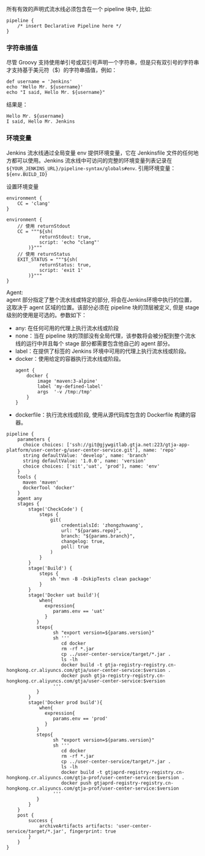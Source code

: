 所有有效的声明式流水线必须包含在一个 pipeline 块中, 比如:
```
pipeline {
    /* insert Declarative Pipeline here */
}
```

### 字符串插值
尽管 Groovy 支持使用单引号或双引号声明一个字符串，但是只有双引号的字符串才支持基于美元符（$）的字符串插值，例如：
```
def username = 'Jenkins'
echo 'Hello Mr. ${username}'
echo "I said, Hello Mr. ${username}"
```
结果是：
```
Hello Mr. ${username}
I said, Hello Mr. Jenkins
```

### 环境变量
Jenkins 流水线通过全局变量 env 提供环境变量，它在 Jenkinsfile 文件的任何地方都可以使用。Jenkins 流水线中可访问的完整的环境变量列表记录在 ``${YOUR_JENKINS_URL}/pipeline-syntax/globals#env``.
引用环境变量：``${env.BUILD_ID}``

设置环境变量
```
environment { 
	CC = 'clang'
}

environment {
	// 使用 returnStdout
	CC = """${sh(
			returnStdout: true,
			script: 'echo "clang"'
		)}""" 
	// 使用 returnStatus
	EXIT_STATUS = """${sh(
			returnStatus: true,
			script: 'exit 1'
		)}"""
}
```


Agent:  
agent 部分指定了整个流水线或特定的部分, 将会在Jenkins环境中执行的位置，这取决于 agent 区域的位置。该部分必须在 pipeline 块的顶层被定义, 但是 stage 级别的使用是可选的。参数如下：
+ any: 在任何可用的代理上执行流水线或阶段
+ none：当在 pipeline 块的顶部没有全局代理，该参数将会被分配到整个流水线的运行中并且每个 stage 部分都需要包含他自己的 agent 部分。
+ label：在提供了标签的 Jenkins 环境中可用的代理上执行流水线或阶段。
+ docker：使用给定的容器执行流水线或阶段。
	```
	agent {
		docker {
			image 'maven:3-alpine'
			label 'my-defined-label'
			args  '-v /tmp:/tmp'
		}
	}
	```
+ dockerfile：执行流水线或阶段, 使用从源代码库包含的 Dockerfile 构建的容器。




```
pipeline {
    parameters {
      choice choices: ['ssh://git@gjywgitlab.gtja.net:223/gtja-app-platform/user-center-g/user-center-service.git'], name: 'repo'
      string defaultValue: 'develop', name: 'branch'
      string defaultValue: '1.0.0', name: 'version'
      choice choices: ['sit','uat', 'prod'], name: 'env'
    }
    tools {
      maven 'maven'
      dockerTool 'docker'
    }
    agent any
    stages {
        stage('CheckCode') {
            steps {
                git(
                    credentialsId: 'zhongzhuwang',
                    url: "${params.repo}",
                    branch: "${params.branch}",
                    changelog: true,
                    poll: true
                )
            }
        }
        stage('Build') {
            steps {
                sh 'mvn -B -DskipTests clean package'
            }
        }
        stage('Docker uat build'){
            when{
              expression{
                 params.env == 'uat'
              }
           }
           steps{
                 sh "export version=${params.version}"
                 sh '''
                    cd docker
                    rm -rf *.jar
                    cp ../user-center-service/target/*.jar .
                    ls -lh
                    docker build -t gtja-registry-registry.cn-hongkong.cr.aliyuncs.com/gtja/user-center-service:$version .
                    docker push gtja-registry-registry.cn-hongkong.cr.aliyuncs.com/gtja/user-center-service:$version
                 '''
           }
        }
        stage('Docker prod build'){
            when{
              expression{
                 params.env == 'prod'
              }
           }
           steps{
                 sh "export version=${params.version}"
                 sh '''
                    cd docker
                    rm -rf *.jar
                    cp ../user-center-service/target/*.jar .
                    ls -lh
                    docker build -t gtjaprd-registry-registry.cn-hongkong.cr.aliyuncs.com/gtja-prof/user-center-service:$version .
                    docker push gtjaprd-registry-registry.cn-hongkong.cr.aliyuncs.com/gtja-prof/user-center-service:$version
                 '''
           }
        }
    }
    post {
        success {
            archiveArtifacts artifacts: 'user-center-service/target/*.jar', fingerprint: true
        }
    }
}
```